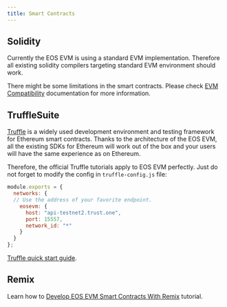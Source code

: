 ```yaml
---
title: Smart Contracts
---
```


## Solidity

Currently the EOS EVM is using a standard EVM implementation. Therefore all existing solidity compilers targeting standard EVM environment should work.

There might be some limitations in the smart contracts. Please check [EVM Compatibility](./20_compatibility/index.md) documentation for more information.

## TruffleSuite

[Truffle](https://www.trufflesuite.com/) is a widely used development environment and testing framework for Ethereum smart contracts. Thanks to the architecture of the EOS EVM, all the existing SDKs for Ethereum will work out of the box and your users will have the same experience as on Ethereum.

Therefore, the official Truffle tutorials apply to EOS EVM perfectly.
Just do not forget to modify the config in `truffle-config.js` file:

```javascript
module.exports = {
  networks: {
  // Use the address of your favorite endpoint.
    eosevm: {
      host: "api-testnet2.trust.one",
      port: 15557,
      network_id: "*"
    }
  }
};

```

[Truffle quick start guide](https://trufflesuite.com/docs/truffle/quickstart/).

## Remix

Learn how to [Develop EOS EVM Smart Contracts With Remix](./50_develop-eos-evm-smart-contracts-with-remix.md) tutorial.
